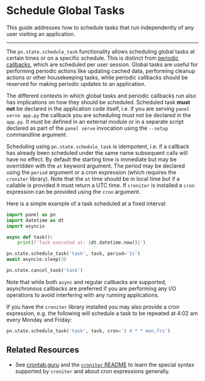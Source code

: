 # Schedule Global Tasks

This guide addresses how to schedule tasks that run independently of any user visiting an application.

---

The `pn.state.schedule_task` functionality allows scheduling global tasks at certain times or on a specific schedule. This is distinct from [periodic callbacks](./periodic.md), which are scheduled per user session. Global tasks are useful for performing periodic actions like updating cached data, performing cleanup actions or other housekeeping tasks, while periodic callbacks should be reserved for making periodic updates to an application.

The different contexts in which global tasks and periodic callbacks run also has implications on how they should be scheduled. Scheduled task **must not** be declared in the application code itself, i.e. if you are serving `panel serve app.py` the callback you are scheduling must not be declared in the `app.py`. It must be defined in an external module or in a separate script declared as part of the `panel serve` invocation using the `--setup` commandline argument.

Scheduling using `pn.state.schedule_task` is idempotent, i.e. if a callback has already been scheduled under the same name subsequent calls will have no effect. By default the starting time is immediate but may be overridden with the `at` keyword argument. The period may be declared using the `period` argument or a cron expression (which requires the `croniter` library). Note that the `at` time should be in local time but if a callable is provided it must return a UTC time. If `croniter` is installed a `cron` expression can be provided using the `cron` argument.

Here is a simple example of a task scheduled at a fixed interval:

```python
import panel as pn
import datetime as dt
import asyncio

async def task():
    print(f'Task executed at: {dt.datetime.now()}')

pn.state.schedule_task('task', task, period='1s')
await asyncio.sleep(3)

pn.state.cancel_task('task')
```

Note that while both `async` and regular callbacks are supported, asynchronous callbacks are preferred if you are performing any I/O operations to avoid interfering with any running applications.

If you have the `croniter` library installed you may also provide a cron expression, e.g. the following will schedule a task to be repeated at 4:02 am every Monday and Friday:

```python
pn.state.schedule_task('task', task, cron='2 4 * * mon,fri')
```

## Related Resources
- See [crontab.guru](https://crontab.guru/) and the [`croniter` README](https://github.com/kiorky/croniter#introduction) to learn the special syntax supported by `croniter` and about cron expressions generally.
